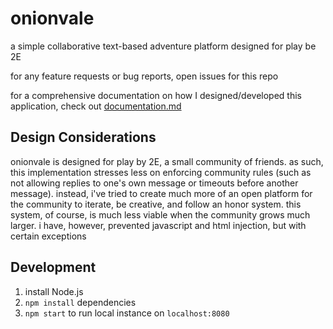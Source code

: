 # onionvale

a simple collaborative text-based adventure platform designed for play be 2E

for any feature requests or bug reports, open issues for this repo

for a comprehensive documentation on how I designed/developed this application, check out 
[documentation.md](https://github.com/jynnie/onionvale/blob/master/documentation.md)

## Design Considerations

onionvale is designed for play by 2E, a small community of friends. as such, this implementation 
stresses less on enforcing community rules (such as not allowing replies to one's own message 
or timeouts before another message). instead, i've tried to create much more of an open platform 
for the community to iterate, be creative, and follow an honor system. this system, of course, 
is much less viable when the community grows much larger. i have, however, prevented javascript 
and html injection, but with certain exceptions

## Development

1. install Node.js
2. `npm install` dependencies
2. `npm start` to run local instance on `localhost:8080`
